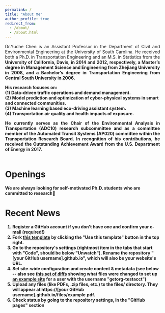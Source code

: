 ```yaml
---
permalink: /
title: "About Me"
author_profile: true
redirect_from: 
  - /about/
  - /about.html
---
```

<div style="text-align: justify">
Dr.Yuche Chen is an Assistant Professor in the Department of Civil and Environmental Engineering at the University of South Carolina. He received both a Ph.D. in Transportation Engineering and an M.S. in Statistics from the <strong>University of California, Davis, in 2014 and 2012, respectively, a Master’s degree in Management Science and Engineering from <b>Zhejiang University in 2008, and a Bachelor’s degree in Transportation Engineering from <b>Central South University in 2006.<br>
</div>

His research focuses on: <br>
  (1) <b>Data-driven traffic operations and demand management.<br>
  (2) <b>Model prediction and optimization of cyber-physical systems in smart and connected communities.<br>
  (3) <b>Machine learning based eco-driving assistant system.<br>
  (4) <b>Transportation air quality and health impacts of exposure.<br>

<div style="text-align: justify">
He currently serves as the Chair of the Environmental Analysis in Transportation (ADC10) research subcommittee and as a committee member of the Automated Transit Systems (AP020) committee within the Transportation Research Board. In recognition of his contributions, he received <b>the Outstanding Achievement Award from the U.S. Department of Energy in 2017.
</div><br>

Openings
======
We are always looking for self-motivated Ph.D. students who are committed to research🎉

Recent News
======
1. Register a GitHub account if you don't have one and confirm your e-mail (required!)
1. Fork [this template](https://github.com/academicpages/academicpages.github.io) by clicking the "Use this template" button in the top right. 
1. Go to the repository's settings (rightmost item in the tabs that start with "Code", should be below "Unwatch"). Rename the repository "[your GitHub username].github.io", which will also be your website's URL.
1. Set site-wide configuration and create content & metadata (see below -- also see [this set of diffs](http://archive.is/3TPas) showing what files were changed to set up [an example site](https://getorg-testacct.github.io) for a user with the username "getorg-testacct")
1. Upload any files (like PDFs, .zip files, etc.) to the files/ directory. They will appear at https://[your GitHub username].github.io/files/example.pdf.  
1. Check status by going to the repository settings, in the "GitHub pages" section
